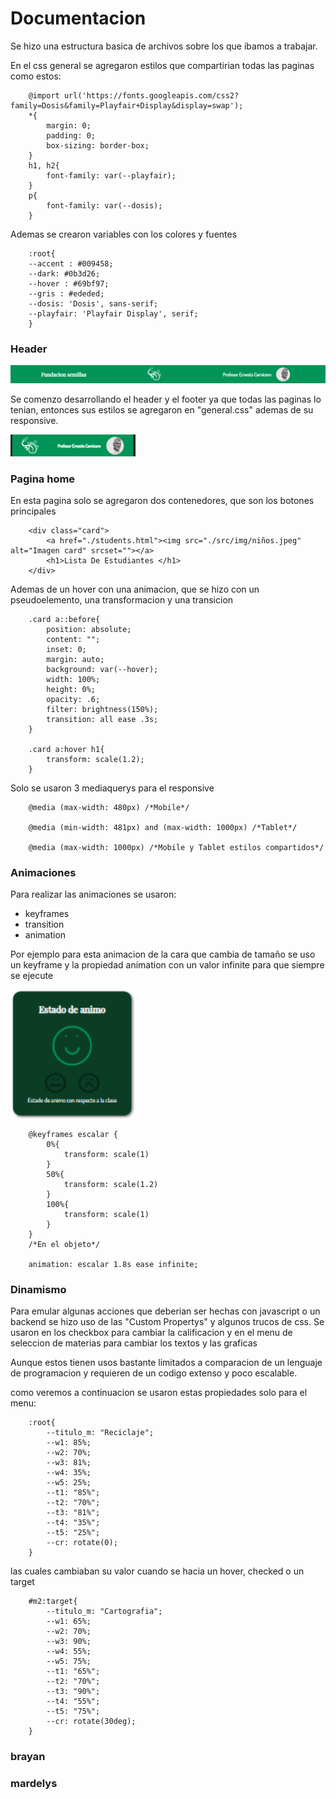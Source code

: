 # Documentacion

Se hizo una estructura basica de archivos sobre los que ibamos a trabajar.

En el css general se agregaron estilos que compartirian todas las paginas como estos:



        @import url('https://fonts.googleapis.com/css2?family=Dosis&family=Playfair+Display&display=swap');
        *{
            margin: 0;
            padding: 0;
            box-sizing: border-box;
        }
        h1, h2{
            font-family: var(--playfair);
        }
        p{
            font-family: var(--dosis);
        }


Ademas se crearon variables con los colores y fuentes


        :root{
        --accent : #009458;
        --dark: #0b3d26;
        --hover : #69bf97;
        --gris : #ededed;
        --dosis: 'Dosis', sans-serif;
        --playfair: 'Playfair Display', serif;
        }


### Header

<img src="./src/img/d1.png" width="700px" alt="logo">


Se comenzo desarrollando el header y el footer ya que todas las paginas lo tenian, entonces sus estilos se agregaron en "general.css" ademas de su responsive.

<img src="./src/img/d1-2.png" width="200px" alt="logo">

### Pagina home

En esta pagina solo se agregaron dos contenedores, que son los botones principales


        <div class="card">
            <a href="./students.html"><img src="./src/img/niños.jpeg" alt="Imagen card" srcset=""></a>
            <h1>Lista De Estudiantes </h1>
        </div>

Ademas de un hover con una animacion, que se hizo con un pseudoelemento, una transformacion y una transicion


        .card a::before{
            position: absolute;
            content: "";
            inset: 0;
            margin: auto;
            background: var(--hover);
            width: 100%;
            height: 0%;
            opacity: .6;
            filter: brightness(150%);
            transition: all ease .3s;
        }

        .card a:hover h1{
            transform: scale(1.2);
        }

Solo se usaron 3 mediaquerys para el responsive


        @media (max-width: 480px) /*Mobile*/

        @media (min-width: 481px) and (max-width: 1000px) /*Tablet*/
    
        @media (max-width: 1000px) /*Mobile y Tablet estilos compartidos*/

### Animaciones

Para realizar las animaciones se usaron:
 
- keyframes
- transition
- animation

Por ejemplo para esta animacion de la cara que cambia de tamaño se uso un keyframe y la propiedad animation con un valor infinite para que siempre se ejecute

<img src="./src/img/d3.png" width="200px" alt="logo">


        @keyframes escalar {
            0%{
                transform: scale(1)
            }
            50%{
                transform: scale(1.2)
            }
            100%{
                transform: scale(1)
            }
        }
        /*En el objeto*/

        animation: escalar 1.8s ease infinite;


### Dinamismo

Para emular algunas acciones que deberian ser hechas con javascript o un backend se hizo uso de las "Custom Propertys" y algunos trucos de css. 
Se usaron en los checkbox para cambiar la calificacion y en el menu de seleccion de materias para cambiar los textos y las graficas 

Aunque estos tienen usos bastante limitados a comparacion de un lenguaje de programacion y requieren de un codigo extenso y poco escalable.

como veremos a continuacion se usaron estas propiedades solo para el menu:

        :root{
            --titulo_m: "Reciclaje";
            --w1: 85%;
            --w2: 70%;
            --w3: 81%;
            --w4: 35%;
            --w5: 25%;
            --t1: "85%";
            --t2: "70%";
            --t3: "81%";
            --t4: "35%";
            --t5: "25%";
            --cr: rotate(0);
        }

las cuales cambiaban su valor cuando se hacia un hover, checked o un target


        #m2:target{
            --titulo_m: "Cartografia";
            --w1: 65%;
            --w2: 70%;
            --w3: 90%;
            --w4: 55%;
            --w5: 75%;
            --t1: "65%";
            --t2: "70%";
            --t3: "90%";
            --t4: "55%";
            --t5: "75%";
            --cr: rotate(30deg);
        }


### brayan

### mardelys
